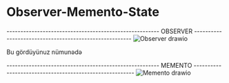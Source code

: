 # Observer-Memento-State

------------------------------------------------------- OBSERVER -------------------------------------------------------
![Observer drawio](https://github.com/GIGI-bit/Observer-Memento-State/assets/64860005/7cfa0da0-f5d1-4991-9aa4-78e4bac1afe2)

Bu gördüyünuz nümunədə

------------------------------------------------------- MEMENTO --------------------------------------------------------
![Memento drawio](https://github.com/GIGI-bit/Observer-Memento-State/assets/64860005/57560d3d-27cd-4758-a983-21d6b085c7b4)
